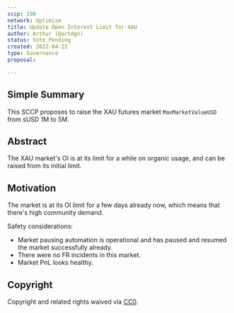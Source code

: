 ```yaml
---
sccp: 190
network: Optimism
title: Update Open Interest Limit for XAU
author: Arthur (@artdgn)
status: Vote_Pending
created: 2022-04-22
type: Governance
proposal: 

---
```


## Simple Summary

<!--"If you can't explain it simply, you don't understand it well enough." Provide a simplified and layman-accessible explanation of the SCCP.-->

This SCCP proposes to raise the XAU futures market `MaxMarketValueUSD` from sUSD 1M to 5M. 

## Abstract

<!--A short (~200 word) description of the variable change proposed.-->

The XAU market's OI is at its limit for a while on organic usage, and can be raised from its initial limit. 

## Motivation

<!--The motivation is critical for SCCPs that want to update variables within Synthetix. It should clearly explain why the existing variable is not incentive aligned. SCCP submissions without sufficient motivation may be rejected outright.-->

The market is at its OI limit for a few days already now, which means that there's high community demand. 

Safety considerations:
- Market pausing automation is operational and has paused and resumed the market successfully already.
- There were no FR incidents in this market.
- Market PnL looks healthy.

## Copyright

Copyright and related rights waived via [CC0](https://creativecommons.org/publicdomain/zero/1.0/).
